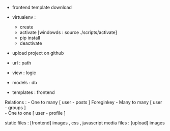  - frontend template download
 - virtualenv : 
    - create 
    - activate [windowds : source ./scripts/activate]
    - pip install 
    - deactivate 

- upload project on github

- url : path 
- view : logic 
- models : db
- templates : frontend





Relations : 
    - One to many    [ user - posts ]   Foreginkey
    - Many to many   [ user - groups ]  
    - One to one     [ user - profile ]




static files : [frontend] images , css , javascript 
media files : [upload] images